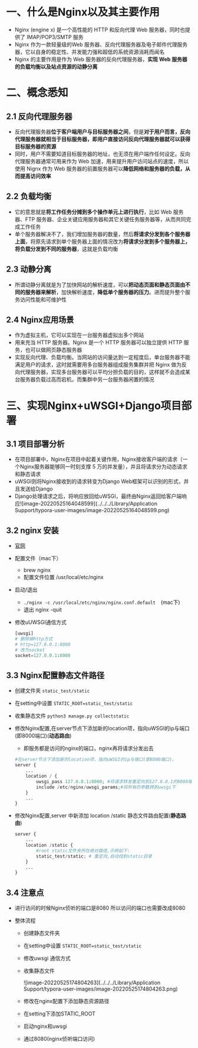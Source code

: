 # 一、什么是Nginx以及其主要作用

- Nginx (engine x) 是一个高性能的 HTTP 和反向代理 Web 服务器，同时也提供了 IMAP/POP3/SMTP 服务
- Nginx 作为一款轻量级的Web 服务器、反向代理服务器及电子邮件代理服务器，它以自身的稳定性、并发能力强和超低的系统资源消耗而闻名
- Nginx 的主要作用是作为 Web 服务器的反向代理服务器，**实现 Web 服务器的负载均衡以及站点资源的动静分离**

# 二、概念悉知

## 2.1 反向代理服务器

- 反向代理服务器**位于客户端用户与目标服务器之间**，但是**对于用户而言，反向代理服务器就相当于目标服务器，即用户直接访问反向代理服务器就可以获得目标服务器的资源**
- 同时，用户不需要知道目标服务器的地址，也无须在用户端作任何设定。反向代理服务器通常可用来作为 Web 加速，用来提升用户访问站点的速度，所以使用 Nignx 作为 Web 服务器的前置服务器可以**降低网络和服务器的负载，从而提高访问效率**

## 2.2 负载均衡

- 它的意思就是**将工作任务分摊到多个操作单元上进行执行**，比如 Web 服务器、FTP 服务器、企业关键应用服务器和其它关键任务服务器等，从而共同完成工作任务
- 单个服务器解决不了，我们增加服务器的数量，然后**将请求分发到各个服务器上面**，将原先请求到单个服务器上面的情况改为**将请求分发到多个服务器上，将负载分发到不同的服务器**，这就是负载均衡

## 2.3 动静分离

- 所谓动静分离就是为了加快网站的解析速度，可以**把动态页面和静态页面由不同的服务器来解析**，加快解析速度，**降低单个服务器的压力**。进而提升整个服务访问性能和可维护性

## 2.4 Nginx应用场景

- 作为虚拟主机，它可以实现在一台服务器虚拟出多个网站
- 用来充当 HTTP 服务器。Nginx 是一个 HTTP 服务器可以独立提供 HTTP 服务，也可以做网页静态服务器
- 实现反向代理、负载均衡。当网站的访问量达到一定程度后，单台服务器不能满足用户的请求，这时就需要用多台服务器组成服务集群并把 Nginx 做为反向代理服务器，实现多台服务器可以平均分担负载的目的，这样就不会造成某台服务器负载过高而宕机，而集群中另一台服务器闲置的情况

# 三、实现Nginx+uWSGI+Django项目部署

## 3.1 项目部署分析

- 在项目部署中，Nginx在项目中起着关键作用，Nginx接收客户端的请求（一个Nginx服务器能够同一时刻支撑 5 万的并发量），并且将请求分为动态请求和静态请求
- uWSGI则将Nginx接收到的请求转变为Django Web框架可以识别的形式，并且发送给Django
- Django处理请求之后，将响应放回给uWSGI，最终由Nginx返回给客户端响应![image-20220525164048599](../../../Library/Application Support/typora-user-images/image-20220525164048599.png)

## 3.2 nginx 安装

- [官网]([http://nginx.org/en/download.html](https://nginx.org/en/download.html))
- 配置文件（mac下）
  - brew nginx
  - 配置文件位置 /usr/local/etc/nginx
- 启动/退出
  - `./nginx -c /usr/local/etc/nginx/nginx.conf.default  `(mac下)
  - 退出 nginx -quit

- 修改uUWSGI通信方式

  ```python
  [uwsgi]
  # 删除掉http方式
  # http=127.0.0.1:8000
  # 改为socket
  socket=127.0.0.1:8000 
  ```

## 3.3 Nginx配置静态文件路径

- 创建文件夹 `static_test/static`

- 在setting中设置 `STATIC_ROOT=static_test/static`

- 收集静态文件 `python3 manage.py collectstatic`

- 修改Nginx配置,在server节点下添加新的location项，指向uWSGI的ip与端口(即8000端口)(**动态路由**)

  - 即服务都是访问的nginx的端口，nginx再将请求分发出去

  ```python
  #在server节点下添加新的location项，指向uWSGI的ip与端口(即8000端口)。
  server {
      ...
      location / {
          uwsgi_pass 127.0.0.1:8000; #将请求转发重定向到127.0.0.1的8000端口
          include /etc/nginx/uwsgi_params;#将所有的参数转到uwsgi下
      }
      ...
  }
  ```

  

- 修改Nginx配置,server 中新添加 location /static 静态文件路由配置(**静态路由**)

  ```python
  server {
      ...
      location /static {
          #root static文件夹所在绝对路径,示例如下:
          static_test/static; # 重定向,自动找到static目录
      }
      ...
  }
  ```

## 3.4 注意点

- 进行访问的时候Nginx侦听的端口是8080 所以访问的端口也需要改成8080

- 整体流程

  - 创建静态文件夹

  - 在setting中设置 `STATIC_ROOT=static_test/static`

  - 修改uwsgi 通信方式

  - 收集静态文件                   

    ![image-20220525174804263](../../../Library/Application Support/typora-user-images/image-20220525174804263.png)

  - 修改在nginx配置下添加静态资源路径
  - 在setting下添加STATIC_ROOT
  - 启动nginx和uwsgi
  - 通过8080(nginx侦听端口访问)

